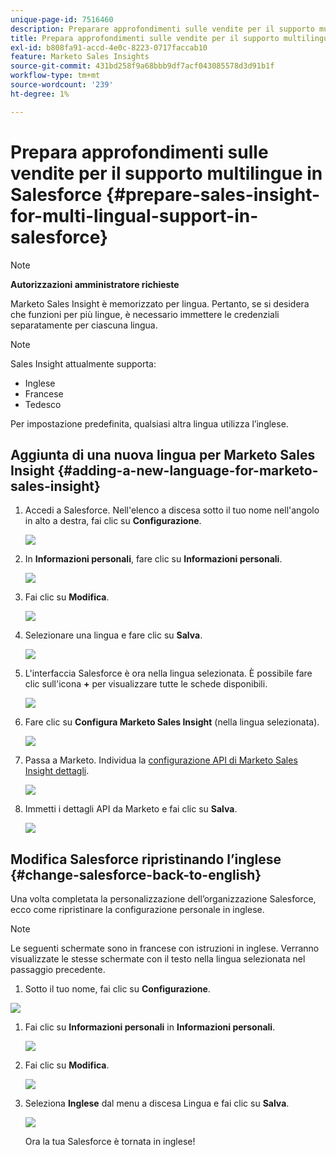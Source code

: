 ```yaml
---
unique-page-id: 7516460
description: Preparare approfondimenti sulle vendite per il supporto multilingue in Salesforce - Documenti Marketo - Documentazione del prodotto
title: Prepara approfondimenti sulle vendite per il supporto multilingue in Salesforce
exl-id: b808fa91-accd-4e0c-8223-0717faccab10
feature: Marketo Sales Insights
source-git-commit: 431bd258f9a68bbb9df7acf043085578d3d91b1f
workflow-type: tm+mt
source-wordcount: '239'
ht-degree: 1%

---
```


# Prepara approfondimenti sulle vendite per il supporto multilingue in Salesforce {#prepare-sales-insight-for-multi-lingual-support-in-salesforce}

>[!NOTE]
>
>**Autorizzazioni amministratore richieste**

Marketo Sales Insight è memorizzato per lingua. Pertanto, se si desidera che funzioni per più lingue, è necessario immettere le credenziali separatamente per ciascuna lingua.

>[!NOTE]
>
>Sales Insight attualmente supporta:
>
>* Inglese
>* Francese
>* Tedesco
>
>Per impostazione predefinita, qualsiasi altra lingua utilizza l’inglese.

## Aggiunta di una nuova lingua per Marketo Sales Insight {#adding-a-new-language-for-marketo-sales-insight}

1. Accedi a Salesforce. Nell&#39;elenco a discesa sotto il tuo nome nell&#39;angolo in alto a destra, fai clic su **Configurazione**.

   ![](assets/image2015-7-6-16-3a5-3a6.png)

1. In **Informazioni personali**, fare clic su **Informazioni personali**.

   ![](assets/image2015-7-6-16-3a5-3a25.png)

1. Fai clic su **Modifica**.

   ![](assets/image2015-7-6-16-3a5-3a38.png)

1. Selezionare una lingua e fare clic su **Salva**.

   ![](assets/image2015-7-6-16-3a5-3a47.png)

1. L&#39;interfaccia Salesforce è ora nella lingua selezionata. È possibile fare clic sull&#39;icona **+** per visualizzare tutte le schede disponibili.

   ![](assets/image2015-7-6-16-3a6-3a10.png)

1. Fare clic su **Configura Marketo Sales Insight** (nella lingua selezionata).

   ![](assets/image2015-7-6-16-3a7-3a15.png)

1. Passa a Marketo. Individua la [configurazione API di Marketo Sales Insight **&#x200B;**&#x200B;dettagli](/help/marketo/product-docs/marketo-sales-insight/msi-for-salesforce/configuration/configure-marketo-sales-insight-in-salesforce-enterprise-unlimited.md#configure-marketo-sales-insight).

   ![](assets/image2015-7-6-16-3a41-3a2.png)

1. Immetti i dettagli API da Marketo e fai clic su **Salva**.

   ![](assets/image2015-7-6-16-3a7-3a43.png)

## Modifica Salesforce ripristinando l’inglese {#change-salesforce-back-to-english}

Una volta completata la personalizzazione dell’organizzazione Salesforce, ecco come ripristinare la configurazione personale in inglese.

>[!NOTE]
>
>Le seguenti schermate sono in francese con istruzioni in inglese.  Verranno visualizzate le stesse schermate con il testo nella lingua selezionata nel passaggio precedente.

1. Sotto il tuo nome, fai clic su **Configurazione**.

![](assets/image2015-7-6-16-3a5-3a6.png)

1. Fai clic su **Informazioni personali** in **Informazioni personali**.

   ![](assets/image2015-7-6-16-3a8-3a3.png)

1. Fai clic su **Modifica**.

   ![](assets/image2015-7-6-16-3a8-3a19.png)

1. Seleziona **Inglese** dal menu a discesa Lingua e fai clic su **Salva**.

   ![](assets/image2015-7-6-16-3a8-3a31.png)

   Ora la tua Salesforce è tornata in inglese!
